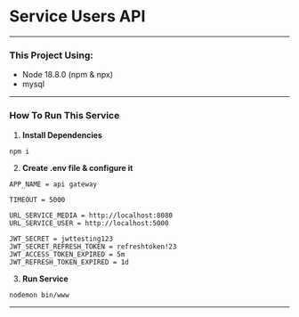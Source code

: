 # Service Users API
---
### This Project Using:
- Node 18.8.0 (npm & npx)
- mysql
---

### How To Run This Service
1. **Install Dependencies**
```
npm i
```
2. **Create .env file & configure it**
```
APP_NAME = api gateway

TIMEOUT = 5000

URL_SERVICE_MEDIA = http://localhost:8080
URL_SERVICE_USER = http://localhost:5000

JWT_SECRET = jwttesting123
JWT_SECRET_REFRESH_TOKEN = refreshtoken!23
JWT_ACCESS_TOKEN_EXPIRED = 5m
JWT_REFRESH_TOKEN_EXPIRED = 1d
```
3. **Run Service**
```
nodemon bin/www
```
---